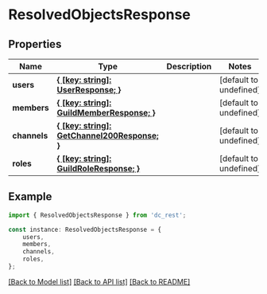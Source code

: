 # ResolvedObjectsResponse


## Properties

Name | Type | Description | Notes
------------ | ------------- | ------------- | -------------
**users** | [**{ [key: string]: UserResponse; }**](UserResponse.md) |  | [default to undefined]
**members** | [**{ [key: string]: GuildMemberResponse; }**](GuildMemberResponse.md) |  | [default to undefined]
**channels** | [**{ [key: string]: GetChannel200Response; }**](GetChannel200Response.md) |  | [default to undefined]
**roles** | [**{ [key: string]: GuildRoleResponse; }**](GuildRoleResponse.md) |  | [default to undefined]

## Example

```typescript
import { ResolvedObjectsResponse } from 'dc_rest';

const instance: ResolvedObjectsResponse = {
    users,
    members,
    channels,
    roles,
};
```

[[Back to Model list]](../README.md#documentation-for-models) [[Back to API list]](../README.md#documentation-for-api-endpoints) [[Back to README]](../README.md)
